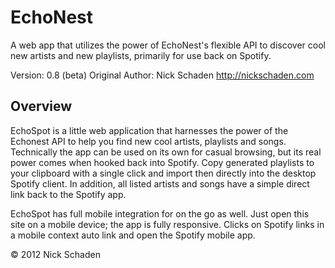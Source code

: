 # EchoNest

A web app that utilizes the power of EchoNest's flexible API to discover cool new artists and new playlists, primarily for use back on Spotify.

Version: 0.8 (beta)
Original Author: Nick Schaden
http://nickschaden.com

## Overview

EchoSpot is a little web application that harnesses the power of the Echonest API to help you find new cool artists, playlists and songs. Technically the app can be used on its own for casual browsing, but its real power comes when hooked back into Spotify. Copy generated playlists to your clipboard with a single click and import then directly into the desktop Spotify client. In addition, all listed artists and songs have a simple direct link back to the Spotify app. 

EchoSpot has full mobile integration for on the go as well. Just open this site on a mobile device; the app is fully responsive. Clicks on Spotify links in a mobile context auto link and open the Spotify mobile app.

&copy; 2012 Nick Schaden